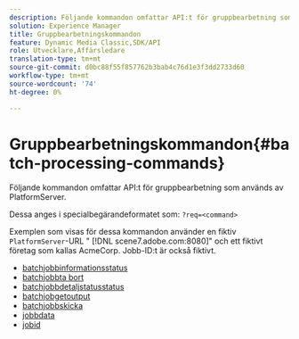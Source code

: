 ```yaml
---
description: Följande kommandon omfattar API:t för gruppbearbetning som används av PlatformServer.
solution: Experience Manager
title: Gruppbearbetningskommandon
feature: Dynamic Media Classic,SDK/API
role: Utvecklare,Affärsledare
translation-type: tm+mt
source-git-commit: d0bc88f55f857762b3bab4c76d1e3f3dd2733d60
workflow-type: tm+mt
source-wordcount: '74'
ht-degree: 0%

---
```



# Gruppbearbetningskommandon{#batch-processing-commands}

Följande kommandon omfattar API:t för gruppbearbetning som används av PlatformServer.

Dessa anges i specialbegärandeformatet som: `?req=<command>`

Exemplen som visas för dessa kommandon använder en fiktiv `PlatformServer`-URL &quot; [!DNL scene7.adobe.com:8080]&quot; och ett fiktivt företag som kallas AcmeCorp. Jobb-ID:t är också fiktivt.

* [batchjobbinformationsstatus](r-batchjobbriefstatus.md)
* [batchjobbta bort](r-batchjobdelete.md)
* [batchjobbdetaljstatusstatus](r-batchjobdetailedstatus.md)
* [batchjobgetoutput](r-batchjobgetoutput.md)
* [batchjobbskicka](r-batchjobsubmit.md)
* [jobbdata](r-jobdata.md)
* [jobid](r-jobid.md)